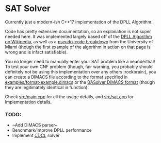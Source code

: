 # SAT Solver
Currently just a modern-ish C++17 implementation of the DPLL Algorithm.

Code has pretty extensive documentation, so an explanation is not super needed here. It was implemented largely based off of the [DPLL Algorithm on Wikipedia](https://en.wikipedia.org/wiki/DPLL_algorithm), as well as a [pseudo-code breakdown](https://www.cs.miami.edu/home/geoff/Courses/CSC648-12S/Content/DPLL.shtml) from the University of Miami (though the first example of the algorithm in action on that page is wrong and is infact satisfiable). 

You no longer need to manually enter your SAT problem like a neanderthal! To test your own CNF problem (though, fair warning, you probably should definitely not be using this implementation over any others :rockbrain:), you can create a DIMACS file according to the format specified in [examples/format-example.dimacs](examples/format-example.dimacs) or the [BASolver DIMACS format](https://logic.pdmi.ras.ru/~basolver/dimacs.html) (though they are legitimately identical in function). 

Check [src/main.cpp](src/main.cpp) for all the usage details, and [src/sat.cpp](src/sat.cpp) for implementation details.

### TODO:
- ~Add DIMACS parser~
- Benchmark/improve DPLL performance
- Implement [CDCL](https://en.wikipedia.org/wiki/Conflict-driven_clause_learning) solver
